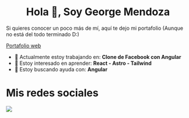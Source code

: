 <h1 align="center">Hola 🫡, Soy George Mendoza</h1>

Si quieres conocer un poco más de mí, aquí te dejo mi portafolio (Aunque no está del todo terminado D:)

<a href="https://george-mendoza-porfolio.vercel.app/"> Portafolio web </a>

<ul>
  <li> 🔭 Actualmente estoy trabajando en: <b>Clone de Facebook con Angular</b> </li>
  <li> 🌱 Estoy interesado en aprender: <b>React - Astro - Tailwind </b> </li>
  <li> 🤔 Estoy buscando ayuda con: <b>Angular </b> </li>
</ul>


# Mis redes sociales

<a href="www.linkedin.com/in/george-mendoza-masache">
  <img src="https://skillicons.dev/icons?i=linkedin" />
</a>

<!--
**Georgezq/Georgezq** is a ✨ _special_ ✨ repository because its `README.md` (this file) appears on your GitHub profile.

Here are some ideas to get you started:

- 👯 I’m looking to collaborate on ...
- 💬 Ask me about ...
- 📫 How to reach me: ...M
- 😄 Pronouns: ...
- ⚡ Fun fact: ...
-->
